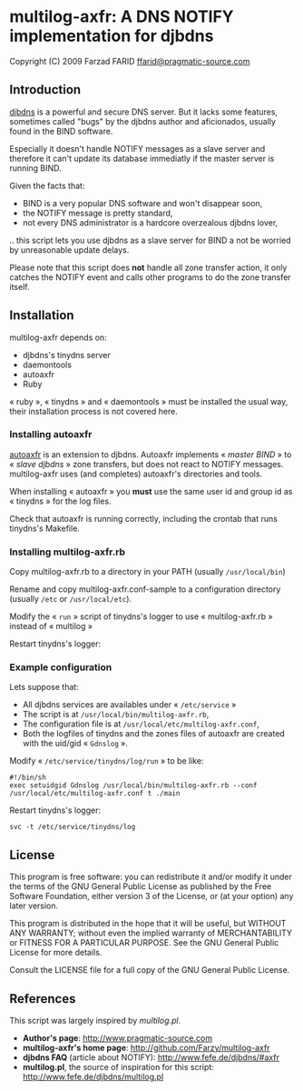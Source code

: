 multilog-axfr: A DNS NOTIFY implementation for djbdns
=====================================================

Copyright (C) 2009 Farzad FARID <ffarid@pragmatic-source.com>

Introduction
------------

[djbdns](http://cr.yp.to/djbdns.html) is a powerful and secure DNS server.
But it lacks some features, sometimes called "bugs" by the djbdns author and
aficionados, usually found in the BIND software.

Especially it doesn't handle NOTIFY messages as a slave server and therefore
it can't update its database immediatly if the master server is running BIND.

Given the facts that:
* BIND is a very popular DNS software and won't disappear soon,
* the NOTIFY message is pretty standard,
* not every DNS administrator is a hardcore overzealous djbdns lover,

.. this script lets you use djbdns as a slave server for BIND a not be worried
by unreasonable update delays.

Please note that this script does **not** handle all zone transfer action, it
only catches the NOTIFY event and calls other programs to do the zone transfer
itself.

Installation
------------

multilog-axfr depends on:
* djbdns's tinydns server
* daemontools
* autoaxfr
* Ruby

« ruby », « tinydns » and « daemontools » must be installed the usual way, their
installation process is not covered here.

### Installing autoaxfr

[autoaxfr](http://www.lickey.com/autoaxfr/) is an extension
to djbdns. Autoaxfr implements « *master BIND* » to « *slave djbdns* » zone
transfers, but does not react to NOTIFY messages. multilog-axfr uses (and
completes) autoaxfr's directories and tools.

When installing « autoaxfr » you **must** use the same user id and group id as
« tinydns » for the log files.

Check that autoaxfr is running correctly, including the crontab that runs
tinydns's Makefile.

### Installing multilog-axfr.rb

Copy multilog-axfr.rb to a directory in your PATH (usually `/usr/local/bin`)

Rename and copy multilog-axfr.conf-sample to a configuration directory (usually
`/etc` or `/usr/local/etc`).

Modify the « `run` » script of tinydns's logger to use « multilog-axfr.rb »
instead of « multilog »

Restart tinydns's logger:

### Example configuration

Lets suppose that:
* All djbdns services are availables under « `/etc/service` »
* The script is at `/usr/local/bin/multilog-axfr.rb`,
* The configuration file is at `/usr/local/etc/multilog-axfr.conf`,
* Both the logfiles of tinydns and the zones files of autoaxfr are created
  with the uid/gid « `Gdnslog` ».

Modify « `/etc/service/tinydns/log/run` » to be like:

    #!/bin/sh
    exec setuidgid Gdnslog /usr/local/bin/multilog-axfr.rb --conf /usr/local/etc/multilog-axfr.conf t ./main

Restart tinydns's logger:

    svc -t /etc/service/tinydns/log


License
-------

This program is free software: you can redistribute it and/or modify
it under the terms of the GNU General Public License as published by
the Free Software Foundation, either version 3 of the License, or
(at your option) any later version.

This program is distributed in the hope that it will be useful,
but WITHOUT ANY WARRANTY; without even the implied warranty of
MERCHANTABILITY or FITNESS FOR A PARTICULAR PURPOSE.  See the
GNU General Public License for more details.

Consult the LICENSE file for a full copy of the GNU General Public License.


References
----------

This script was largely inspired by *multilog.pl*.

* **Author's page**: <http://www.pragmatic-source.com>
* **multilog-axfr's home page**: <http://github.com/Farzy/multilog-axfr>
* **djbdns FAQ** (article about NOTIFY): <http://www.fefe.de/djbdns/#axfr>
* **multilog.pl**, the source of inspiration for this script: <http://www.fefe.de/djbdns/multilog.pl>

